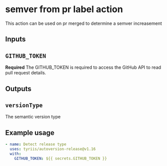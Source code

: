 # semver from pr label action

This action can be used on pr merged to determine a semver increasement

## Inputs

## `GITHUB_TOKEN`

**Required** The GITHUB_TOKEN is required to access the GitHub API to read pull request details.

## Outputs

## `versionType`

The semantic version type

## Example usage

```yaml
- name: Detect release type
  uses: tyriis/autoversion-release@v1.16
  with:
    GITHUB_TOKEN: ${{ secrets.GITHUB_TOKEN }}
